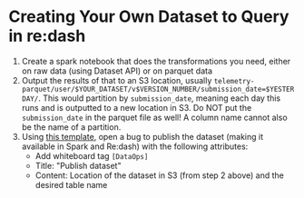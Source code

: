 # Creating Your Own Dataset to Query in re:dash

1. Create a spark notebook that does the transformations you need, either on
   raw data (using Dataset API) or on parquet data
2. Output the results of that to an S3 location, usually
   `telemetry-parquet/user/$YOUR_DATASET/v$VERSION_NUMBER/submission_date=$YESTERDAY/`.
   This would partition by `submission_date`, meaning each day this runs and is
   outputted to a new location in S3. Do NOT put the `submission_date` in the
   parquet file as well! A column name cannot also be the name of a partition.
3. Using [this template](https://bugzilla.mozilla.org/enter_bug.cgi?bug_file_loc=http%3A%2F%2F&bug_ignored=0&bug_severity=normal&bug_status=NEW&cf_fx_iteration=---&cf_fx_points=1&comment=Location%20of%20the%20dataset%3A%20%0D%0ADesired%20dataset%20name%3A&component=Datasets%3A%20General&contenttypemethod=autodetect&contenttypeselection=text%2Fplain&defined_groups=1&flag_type-4=X&flag_type-607=X&flag_type-800=X&flag_type-803=X&flag_type-916=X&form_name=enter_bug&maketemplate=Remember%20values%20as%20bookmarkable%20template&op_sys=Linux&priority=P1&product=Data%20Platform%20and%20Tools&rep_platform=x86_64&short_desc=Publish%20dataset&target_milestone=---&version=unspecified),
   open a bug to publish the dataset (making it available in Spark and Re:dash) with the following attributes:
   * Add whiteboard tag `[DataOps]`
   * Title: "Publish dataset"
   * Content: Location of the dataset in S3 (from step 2 above) and the desired table name
